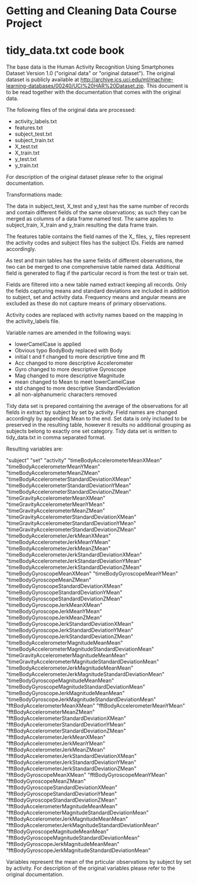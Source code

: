 Getting and Cleaning Data Course Project
=================================================

tidy_data.txt code book
=================================================

The base data is the Human Activity Recognition Using Smartphones Dataset Version 1.0 ("original data" or "original dataset"). The original dataset is publicly available at http://archive.ics.uci.edu/ml/machine-learning-databases/00240/UCI%20HAR%20Dataset.zip. This document is to be read together with the documentation that comes with the original data.

The following files of the original data are processed:
* activity_labels.txt
* features.txt
* subject_test.txt
* subject_train.txt
* X_test.txt
* X_train.txt
* y_test.txt
* y_train.txt

For description of the original dataset please refer to the original documentation.


Transformations made:

The data in subject_test, X_test and y_test has the same number of records and contain different fields of the same observations; as such they can be merged as columns of a data frame named test. The same applies to subject_train, X_train and y_train resulting the data frame train.

The features table contains the field names of the X_ files, y_ files represent the activity codes and subject files has the subject IDs. Fields are named accordingly.

As test and train tables has the same fields of different observations, the two can be merged to one comprehensive table named data. Additional field is generated to flag if the particular record is from the test or train set.

Fields are filtered into a new table named extract keeping all records. Only the fields capturing means and standard deviations are included in addition to subject, set and activity data. Frequency means and angular means are excluded as these do not capture means of primary observations.

Activity codes are replaced with activity names based on the mapping in the activity_labels file.

Variable names are amended in the following ways:
* lowerCamelCase is applied
* Obvious typo BodyBody replaced with Body
* initial t and f changed to more descriptive time and fft
* Acc changed to more descriptive Accelerometer
* Gyro changed to more descriptive Gyroscope
* Mag changed to more descriptive Magnitude
* mean changed to Mean to meet lowerCamelCase
* std changed to more descriptive StandardDeviation
* all non-alphanumeric characters removed

Tidy data set is prepared containing the average of the observations for all fields in extract by subject by set by activity. Field names are changed accordingly by appending Mean to the end. Set data is only included to be preserved in the resulting table, however it results no additional grouping as subjects belong to exactly one set category. Tidy data set is written to tidy_data.txt in comma separated format.


Resulting variables are:

"subject"
"set"
"activity"
"timeBodyAccelerometerMeanXMean"
"timeBodyAccelerometerMeanYMean"
"timeBodyAccelerometerMeanZMean"
"timeBodyAccelerometerStandardDeviationXMean"
"timeBodyAccelerometerStandardDeviationYMean"
"timeBodyAccelerometerStandardDeviationZMean"
"timeGravityAccelerometerMeanXMean"
"timeGravityAccelerometerMeanYMean"
"timeGravityAccelerometerMeanZMean"
"timeGravityAccelerometerStandardDeviationXMean"
"timeGravityAccelerometerStandardDeviationYMean"
"timeGravityAccelerometerStandardDeviationZMean"
"timeBodyAccelerometerJerkMeanXMean"
"timeBodyAccelerometerJerkMeanYMean"
"timeBodyAccelerometerJerkMeanZMean"
"timeBodyAccelerometerJerkStandardDeviationXMean"
"timeBodyAccelerometerJerkStandardDeviationYMean"
"timeBodyAccelerometerJerkStandardDeviationZMean"
"timeBodyGyroscopeMeanXMean"
"timeBodyGyroscopeMeanYMean"
"timeBodyGyroscopeMeanZMean"
"timeBodyGyroscopeStandardDeviationXMean"
"timeBodyGyroscopeStandardDeviationYMean"
"timeBodyGyroscopeStandardDeviationZMean"
"timeBodyGyroscopeJerkMeanXMean"
"timeBodyGyroscopeJerkMeanYMean"
"timeBodyGyroscopeJerkMeanZMean"
"timeBodyGyroscopeJerkStandardDeviationXMean"
"timeBodyGyroscopeJerkStandardDeviationYMean"
"timeBodyGyroscopeJerkStandardDeviationZMean"
"timeBodyAccelerometerMagnitudeMeanMean"
"timeBodyAccelerometerMagnitudeStandardDeviationMean"
"timeGravityAccelerometerMagnitudeMeanMean"
"timeGravityAccelerometerMagnitudeStandardDeviationMean"
"timeBodyAccelerometerJerkMagnitudeMeanMean"
"timeBodyAccelerometerJerkMagnitudeStandardDeviationMean"
"timeBodyGyroscopeMagnitudeMeanMean"
"timeBodyGyroscopeMagnitudeStandardDeviationMean"
"timeBodyGyroscopeJerkMagnitudeMeanMean"
"timeBodyGyroscopeJerkMagnitudeStandardDeviationMean"
"fftBodyAccelerometerMeanXMean"
"fftBodyAccelerometerMeanYMean"
"fftBodyAccelerometerMeanZMean"
"fftBodyAccelerometerStandardDeviationXMean"
"fftBodyAccelerometerStandardDeviationYMean"
"fftBodyAccelerometerStandardDeviationZMean"
"fftBodyAccelerometerJerkMeanXMean"
"fftBodyAccelerometerJerkMeanYMean"
"fftBodyAccelerometerJerkMeanZMean"
"fftBodyAccelerometerJerkStandardDeviationXMean"
"fftBodyAccelerometerJerkStandardDeviationYMean"
"fftBodyAccelerometerJerkStandardDeviationZMean"
"fftBodyGyroscopeMeanXMean"
"fftBodyGyroscopeMeanYMean"
"fftBodyGyroscopeMeanZMean"
"fftBodyGyroscopeStandardDeviationXMean"
"fftBodyGyroscopeStandardDeviationYMean"
"fftBodyGyroscopeStandardDeviationZMean"
"fftBodyAccelerometerMagnitudeMeanMean"
"fftBodyAccelerometerMagnitudeStandardDeviationMean"
"fftBodyAccelerometerJerkMagnitudeMeanMean"
"fftBodyAccelerometerJerkMagnitudeStandardDeviationMean"
"fftBodyGyroscopeMagnitudeMeanMean"
"fftBodyGyroscopeMagnitudeStandardDeviationMean"
"fftBodyGyroscopeJerkMagnitudeMeanMean"
"fftBodyGyroscopeJerkMagnitudeStandardDeviationMean"

Variables represent the mean of the prticular observations by subject by set by activity. For description of the original variables please refer to the original documentation.

